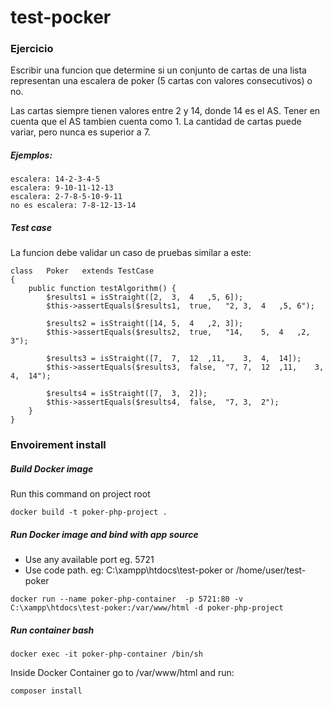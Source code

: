 # test-pocker

### Ejercicio
Escribir una funcion	que	determine	si	un	conjunto	de	cartas	de	una	lista	representan	una	escalera	de	poker	(5 cartas	con	valores	consecutivos)	o	no.

Las	cartas	siempre	tienen	valores	entre	2	y	14,	donde	14	es	el	AS. Tener	en	cuenta	que	el	AS	tambien	cuenta	como	1. La	cantidad	de	cartas	puede	variar,	pero	nunca	es	superior	a	7.

##### Ejemplos:
```
escalera: 14-2-3-4-5 
escalera: 9-10-11-12-13 
escalera: 2-7-8-5-10-9-11 
no es escalera:	7-8-12-13-14
```

##### Test case
La	funcion	debe	validar	un	caso	de	pruebas	similar	a	este:

```
class	Poker	extends	TestCase 
{				
    public function testAlgorithm() {						
        $results1 = isStraight([2,	3,	4	,5,	6]);						
        $this->assertEquals($results1,	true,	"2,	3,	4	,5,	6");
        
        $results2 = isStraight([14,	5,	4	,2,	3]);						
        $this->assertEquals($results2,	true,	"14,	5,	4	,2,	3");
        
        $results3 = isStraight([7,	7,	12	,11,	3,	4,	14]);						
        $this->assertEquals($results3,	false,	"7,	7,	12	,11,	3,	4,	14");
        
        $results4 = isStraight([7,	3,	2]);						
        $this->assertEquals($results4,	false,	"7,	3,	2");				
    } 
}
```

### Envoirement install

##### Build Docker image
Run this command on project root
```
docker build -t poker-php-project .
```

##### Run Docker image and bind with app  source
* Use any available port eg. 5721
* Use code path. eg: C:\xampp\htdocs\test-poker or /home/user/test-poker
```
docker run --name poker-php-container  -p 5721:80 -v C:\xampp\htdocs\test-poker:/var/www/html -d poker-php-project
```

##### Run container bash
```
docker exec -it poker-php-container /bin/sh
```
Inside Docker Container go to /var/www/html and run:
```
composer install
```